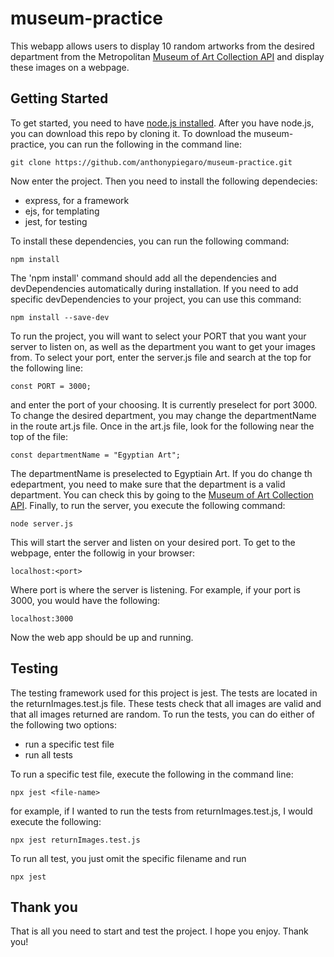 # museum-practice
This webapp allows users to display 10 random artworks from the desired department from the Metropolitan [Museum of Art Collection API](https://metmuseum.github.io/) and display these images on a webpage.
## Getting Started
To get started, you need to have [node.js installed](https://nodejs.org/en/). After you have node.js, you can download this repo by cloning it. To download the museum-practice, you can run the following in the command line:
```
git clone https://github.com/anthonypiegaro/museum-practice.git
```
Now enter the project. Then you need to install the following dependecies:
- express, for a framework
- ejs, for templating
- jest, for testing

To install these dependencies, you can run the following command:
```
npm install
```
The 'npm install' command should add all the dependencies and devDependencies automatically during installation. If you need to add specific devDependencies to your project, you can use this command:
```
npm install --save-dev
```
To run the project, you will want to select your PORT that you want your server to listen on, as well as the department you want to get your images from. To select your port, enter the server.js file and search at the top for the following line:
``` 
const PORT = 3000;
```
and enter the port of your choosing. It is currently preselect for port 3000.
To change the desired department, you may change the departmentName in the route art.js file. Once in the art.js file, look for the following near the top of the file:
```
const departmentName = "Egyptian Art";
```
The departmentName is preselected to Egyptiain Art. If you do change th edepartment, you need to make sure that the department is a valid department. You can check this by going to the [Museum of Art Collection API](https://metmuseum.github.io/).
Finally, to run the server, you execute the following command:
```
node server.js
```
This will start the server and listen on your desired port. To get to the webpage, enter the followig in your browser:
```
localhost:<port>
```
Where port is where the server is listening. For example, if your port is 3000, you would have the following:
```
localhost:3000
```
Now the web app should be up and running.
## Testing
The testing framework used for this project is jest. The tests are located in the returnImages.test.js file. These tests check that all images are valid and that all images returned are random. To run the tests, you can do either of the following two options:
- run a specific test file
- run all tests

To run a specific test file, execute the following in the command line:
```
npx jest <file-name>
```
for example, if I wanted to run the tests from returnImages.test.js, I would execute the following:
```
npx jest returnImages.test.js
```
To run all test, you just omit the specific filename and run
```
npx jest
```

## Thank you
That is all you need to start and test the project. I hope you enjoy. Thank you!
